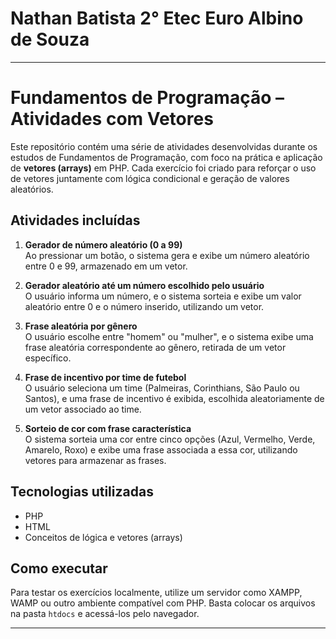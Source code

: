 # Nathan Batista 2° Etec Euro Albino de Souza

---

# Fundamentos de Programação – Atividades com Vetores

Este repositório contém uma série de atividades desenvolvidas durante os estudos de Fundamentos de Programação, com foco na prática e aplicação de **vetores (arrays)** em PHP. Cada exercício foi criado para reforçar o uso de vetores juntamente com lógica condicional e geração de valores aleatórios.

## Atividades incluídas

1. **Gerador de número aleatório (0 a 99)**  
   Ao pressionar um botão, o sistema gera e exibe um número aleatório entre 0 e 99, armazenado em um vetor.

2. **Gerador aleatório até um número escolhido pelo usuário**  
   O usuário informa um número, e o sistema sorteia e exibe um valor aleatório entre 0 e o número inserido, utilizando um vetor.

3. **Frase aleatória por gênero**  
   O usuário escolhe entre "homem" ou "mulher", e o sistema exibe uma frase aleatória correspondente ao gênero, retirada de um vetor específico.

4. **Frase de incentivo por time de futebol**  
   O usuário seleciona um time (Palmeiras, Corinthians, São Paulo ou Santos), e uma frase de incentivo é exibida, escolhida aleatoriamente de um vetor associado ao time.

5. **Sorteio de cor com frase característica**  
   O sistema sorteia uma cor entre cinco opções (Azul, Vermelho, Verde, Amarelo, Roxo) e exibe uma frase associada a essa cor, utilizando vetores para armazenar as frases.

## Tecnologias utilizadas

- PHP
- HTML
- Conceitos de lógica e vetores (arrays)

## Como executar

Para testar os exercícios localmente, utilize um servidor como XAMPP, WAMP ou outro ambiente compatível com PHP. Basta colocar os arquivos na pasta `htdocs` e acessá-los pelo navegador.

---
